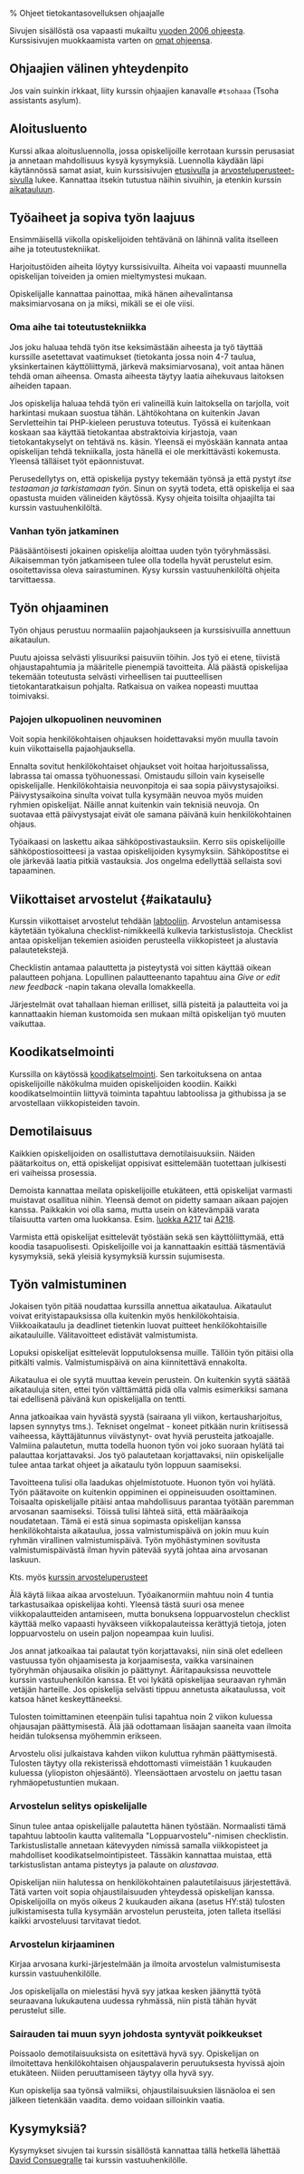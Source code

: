 % Ohjeet tietokantasovelluksen ohjaajalle
<!-- hidden! -->

Sivujen sisällöstä osa vapaasti mukailtu [vuoden 2006 ohjeesta](http://www.cs.helsinki.fi/u/laine/tikas/ohjaus.html).
Kurssisivujen muokkaamista varten on [omat ohjeensa](muokkaaminen.html).

[etusivu]: {{rootdir}}index.html
[arvosteluperusteet]: {{rootdir}}arvosteluperusteet.html
[codereview]: {{rootdir}}aikataulu/koodikatselmointi.html

## Ohjaajien välinen yhteydenpito

Jos vain suinkin irkkaat, liity kurssin ohjaajien kanavalle `#tsohaaa` 
(Tsoha assistants asylum). 

## Aloitusluento

Kurssi alkaa aloitusluennolla, jossa opiskelijoille kerrotaan 
kurssin perusasiat ja annetaan mahdollisuus kysyä kysymyksiä.
Luennolla käydään läpi käytännössä samat asiat, kuin kurssisivujen
[etusivulla][etusivu] ja 
[arvosteluperusteet-sivulla][arvosteluperusteet]
lukee. Kannattaa itsekin tutustua näihin sivuihin,
ja etenkin kurssin [aikatauluun](#aikataulu).

## Työaiheet ja sopiva työn laajuus

Ensimmäisellä viikolla opiskelijoiden tehtävänä on lähinnä valita itselleen aihe ja toteutustekniikat.

Harjoitustöiden aiheita löytyy kurssisivuilta. 
Aiheita voi vapaasti muunnella opiskelijan toiveiden ja
omien mieltymystesi mukaan.

<include src="../suunnittelu_ja_tyoymparisto/aiheet/maksimiarvosana.markdown" />

Opiskelijalle kannattaa painottaa, 
mikä hänen aihevalintansa maksimiarvosana on ja miksi,
mikäli se ei ole viisi.

### Oma aihe tai toteutustekniikka

Jos joku haluaa tehdä työn itse keksimästään aiheesta ja työ täyttää
kurssille asetettavat vaatimukset (tietokanta jossa noin 4-7 taulua,
yksinkertainen käyttöliittymä, järkevä maksimiarvosana), voit antaa hänen tehdä oman aiheensa. Omasta aiheesta
täytyy laatia aihekuvaus laitoksen aiheiden tapaan. 

Jos opiskelija haluaa
tehdä työn eri valineillä kuin laitoksella on tarjolla, voit harkintasi
mukaan suostua tähän. Lähtökohtana on kuitenkin Javan Servletteihin tai PHP-kieleen perustuva toteutus. Työssä ei kuitenkaan koskaan saa käyttää tietokantaa abstraktoivia kirjastoja, vaan tietokantakyselyt on tehtävä ns. käsin. Yleensä ei myöskään kannata antaa opiskelijan tehdä tekniikalla, josta 
hänellä ei ole merkittävästi kokemusta. Yleensä tälläiset työt epäonnistuvat.

Perusedellytys on, että opiskelija pystyy tekemään työnsä ja että pystyt *itse testaaman ja
tarkistamaan työn*. Sinun on syytä todeta, että opiskelija ei saa opastusta
muiden välineiden käytössä. Kysy ohjeita toisilta ohjaajilta tai kurssin
vastuuhenkilöltä.

### Vanhan työn jatkaminen

Pääsääntöisesti jokainen opiskelija aloittaa uuden työn työryhmässäsi.
Aikaisemman työn jatkamiseen tulee olla todella hyvät perustelut esim.
osoitettavissa oleva sairastuminen. Kysy kurssin vastuuhenkilöltä ohjeita
tarvittaessa.

## Työn ohjaaminen

Työn ohjaus perustuu normaaliin pajaohjaukseen ja kurssisivuilla annettuun aikataulun.

Puutu ajoissa selvästi ylisuuriksi paisuviin töihin. Jos työ
ei etene, tiivistä ohjaustapahtumia ja määritelle pienempiä tavoitteita.
Älä päästä opiskelijaa tekemään toteutusta selvästi virheellisen tai
puutteellisen tietokantaratkaisun pohjalta. Ratkaisua on vaikea nopeasti
muuttaa toimivaksi.

### Pajojen ulkopuolinen neuvominen

Voit sopia henkilökohtaisen ohjauksen hoidettavaksi myön muulla tavoin kuin
viikottaisella pajaohjauksella. 

Ennalta sovitut henkilökohtaiset ohjaukset voit hoitaa harjoitussalissa,
labrassa tai omassa työhuonessasi. Omistaudu silloin vain kyseiselle
opiskelijalle. Henkilökohtaisia neuvonpitoja ei saa sopia
päivystysajoiksi. Päivystysaikoina sinulta voivat tulla kysymään neuvoa
myös muiden ryhmien opiskelijat. Näille annat kuitenkin vain teknisiä
neuvoja. On suotavaa että päivystysajat eivät ole samana päivänä kuin
henkilökohtainen ohjaus.

Työaikaasi on laskettu aikaa sähköpostivastauksiin. Kerro siis
opiskelijoille sähköpostiosoitteesi ja vastaa opiskelijoiden kysymyksiin.
Sähköpostitse ei ole järkevää laatia pitkiä vastauksia. Jos ongelma
edellyttää sellaista sovi tapaaminen.


## Viikottaiset arvostelut {#aikataulu}

<include src="../aikataulu/viikkopalautukset/index.markdown" />

Kurssin viikottaiset arvostelut tehdään [labtooliin](http://tsoha-labtool.herokuapp.com/).
Arvostelun antamisessa käytetään työkaluna checklist-nimikkeellä
kulkevia tarkistuslistoja. Checklist antaa opiskelijan
tekemien asioiden perusteella viikkopisteet ja alustavia palautetekstejä.

Checklistin antamaa palauttetta ja pisteytystä voi sitten käyttää oikean palautteen pohjana.
Lopullinen palautteenanto tapahtuu aina *Give or edit new feedback* -napin takana olevalla lomakkeella.

Järjestelmät ovat tahallaan hieman erilliset, sillä
pisteitä ja palautteita voi ja kannattaakin hieman kustomoida sen mukaan miltä opiskelijan työ muuten vaikuttaa.

## Koodikatselmointi

Kurssilla on käytössä [koodikatselmointi]({{rootdir}}aikataulu/codereview.html).
Sen tarkoituksena on antaa opiskelijoille näkökulma muiden opiskelijoiden koodiin.
Kaikki koodikatselmointiin liittyvä toiminta tapahtuu labtoolissa ja githubissa
ja se arvostellaan viikkopisteiden tavoin.

## Demotilaisuus

Kaikkien opiskelijoiden on osallistuttava demotilaisuuksiin. Näiden
päätarkoitus on, että opiskelijat oppisivat esittelemään tuotettaan
julkisesti eri vaiheissa prosessia. 

Demoista kannattaa meilata opiskelijoille etukäteen, että
opiskelijat varmasti muistavat osallitua niihin.
Yleensä demot on pidetty samaan aikaan pajojen kanssa.
Paikkakin voi olla sama, mutta usein on kätevämpää varata
tilaisuutta varten oma luokkansa. Esim. 
[luokka A217](https://www.cs.helsinki.fi/booking/?room=1)
tai [A218](https://www.cs.helsinki.fi/booking/?room=7).

Varmista että opiskelijat esittelevät työstään sekä 
sen käyttöliittymää, että koodia tasapuolisesti.
Opiskelijoille voi ja kannattaakin esittää täsmentäviä kysymyksiä,
sekä yleisiä kysymyksiä kurssin sujumisesta.

## Työn valmistuminen

Jokaisen työn pitää noudattaa kurssilla annettua aikataulua. 
Aikataulut voivat erityistapauksissa olla kuitenkin myös
henkilökohtaisia. 
Viikkoaikataulu ja deadlinet tietenkin luovat
puitteet henkilökohtaisille aikatauluille. Välitavoitteet edistävät
valmistumista. 


Lopuksi opiskelijat esittelevät lopputuloksensa muille.
Tällöin työn pitäisi olla pitkälti valmis. Valmistumispäivä on aina
kiinnitettävä ennakolta. 

Aikataulua ei ole syytä muuttaa kevein perustein.
On kuitenkin syytä säätää aikatauluja siten, ettei työn välttämättä pidä
olla valmis esimerkiksi samana tai edellisenä päivänä kun opiskelijalla on
tentti. 

Anna jatkoaikaa vain hyvästä
syystä (sairaana yli viikon, kertausharjoitus, lapsen synnytys tms.).
Tekniset ongelmat - koneet pitkään nurin kriitisessä vaiheessa,
käyttäjätunnus viivästynyt- ovat hyviä perusteita jatkoajalle. Valmiina
palautetun, mutta todella huonon työn voi joko suoraan hylätä tai
palauttaa korjattavaksi. Jos työ palautetaan korjattavaksi, niin
opiskelijalle tulee antaa tarkat ohjeet ja aikataulu työn loppuun
saamiseksi.

Tavoitteena tulisi olla laadukas ohjelmistotuote. Huonon työn voi hylätä.
Työn päätavoite on kuitenkin oppiminen ei oppineisuuden osoittaminen.
Toisaalta opiskelijalle pitäisi antaa mahdollisuus parantaa työtään
paremman arvosanan saamiseksi. Töissä tulisi lähteä siitä, että
määräaikoja noudatetaan. Tämä ei estä sinua sopimasta opiskelijan kanssa
henkilökohtaista aikataulua, jossa valmistumispäivä on jokin muu kuin
ryhmän virallinen valmistumispäivä. Työn myöhästyminen sovitusta
valmistumispäivästä ilman hyvin pätevää syytä johtaa aina arvosanan
laskuun.

Kts. myös [kurssin arvosteluperusteet][arvosteluperusteet]

Älä käytä liikaa aikaa arvosteluun. Työaikanormiin mahtuu noin 4 tuntia
tarkastusaikaa opiskelijaa kohti. Yleensä tästä suuri osa menee viikkopalautteiden antamiseen, mutta bonuksena loppuarvostelun checklist käyttää melko vapaasti hyväkseen viikkopalauteissa kerättyjä tietoja, joten loppuarvostelu on usein paljon nopeampaa kuin luulisi.

Jos annat jatkoaikaa tai palautat työn korjattavaksi, niin sinä olet
edelleen vastuussa työn ohjaamisesta ja korjaamisesta, vaikka varsinainen
työryhmän ohjausaika olisikin jo päättynyt. Ääritapauksissa neuvottele
kurssin vastuuhenkilön kanssa. Et voi lykätä opiskelijaa seuraavan ryhmän
vetäjän harteille. Jos opiskelija selvästi tippuu annetusta aikataulussa,
voit katsoa hänet keskeyttäneeksi.

Tulosten toimittaminen eteenpäin tulisi tapahtua noin 2 viikon kuluessa
ohjausajan päättymisestä. Älä jää odottamaan lisäajan saaneita vaan
ilmoita heidän tuloksensa myöhemmin erikseen.

Arvostelu olisi julkaistava kahden viikon kuluttua ryhmän päättymisestä.
Tulosten täytyy olla rekisterissä ehdottomasti viimeistään 1 kuukauden
kuluessa (yliopiston ohjesääntö). 
Yleensäottaen arvostelu on jaettu tasan ryhmäopetustuntien mukaan.

### Arvostelun selitys opiskelijalle

Sinun tulee
antaa opiskelijalle palautetta hänen työstään. 
Normaalisti tämä tapahtuu labtoolin kautta valitemalla "Loppuarvostelu"-nimisen
checklistin. Tarkistuslistalle annetaan kätevyyden nimissä samalla viikkopisteet ja mahdolliset koodikatselmointipisteet.
Tässäkin kannattaa muistaa, että tarkistuslistan antama pisteytys ja palaute on *alustavaa*.

Opiskelijan
niin halutessa on henkilökohtainen palautetilaisuus järjestettävä.
Tätä varten voit sopia
ohjaustilaisuuden yhteydessä opiskelijan kanssa.
Opiskelijoilla on myös oikeus 2 kuukauden aikana
(asetus HY:stä) tulosten julkistamisesta tulla kysymään arvostelun
perusteita, joten talleta itselläsi kaikki arvosteluusi tarvitavat tiedot.

### Arvostelun kirjaaminen

Kirjaa arvosana kurki-järjestelmään ja ilmoita arvostelun valmistumisesta
kurssin vastuuhenkilölle.

Jos opiskelijalla on mielestäsi hyvä syy jatkaa kesken jäänyttä työtä
seuraavana lukukautena uudessa ryhmässä, niin pistä tähän hyvät perustelut
sille.

### Sairauden tai muun syyn johdosta syntyvät poikkeukset

Poissaolo demotilaisuuksista on esitettävä hyvä syy. Opiskelijan on
ilmoitettava henkilökohtaisen ohjauspalaverin peruutuksesta hyvissä ajoin
etukäteen. Niiden peruuttamiseen täytyy olla hyvä syy.

Kun opiskelija saa työnsä valmiiksi, ohjaustilaisuuksien läsnäoloa ei sen
jälkeen tietenkään vaadita. demo voidaan silloinkin vaatia.

## Kysymyksiä?

Kysymykset sivujen tai kurssin sisällöstä kannattaa tällä hetkellä lähettää [David Consuegralle](mailto:davicon@gmail.com)
tai kurssin vastuuhenkilölle.
